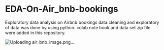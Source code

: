 # EDA-On-Air_bnb-bookings
Exploratory data analysis on Airbnb bookings
data cleaning and exploratory of data was done by using python.
colab note book and data set zip file were added in this repository.




![Uploading air_bnb_image.png…]()
